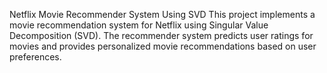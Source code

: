 Netflix Movie Recommender System Using SVD
This project implements a movie recommendation system for Netflix using Singular Value Decomposition (SVD).
The recommender system predicts user ratings for movies and provides personalized movie recommendations based on user preferences.

